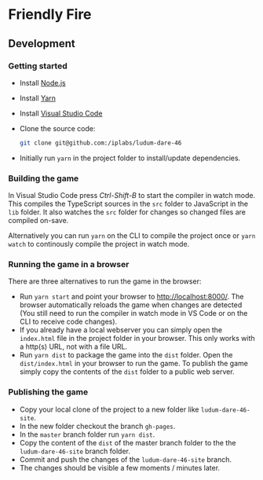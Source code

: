 # Friendly Fire

## Development

### Getting started

* Install [Node.js](https://nodejs.org/)
* Install [Yarn](https://classic.yarnpkg.com/en/docs/getting-started)
* Install [Visual Studio Code](https://code.visualstudio.com/)
* Clone the source code:

  ```sh
  git clone git@github.com:/iplabs/ludum-dare-46
  ```

* Initially run `yarn` in the project folder to install/update dependencies.

### Building the game

In Visual Studio Code press *Ctrl-Shift-B* to start the compiler in watch mode. This compiles the
TypeScript sources in the `src` folder to JavaScript in the `lib` folder. It also watches the `src`
folder for changes so changed files are compiled on-save.

Alternatively you can run `yarn` on the CLI to compile the project once or `yarn watch` to
continously compile the project in watch mode.

### Running the game in a browser

There are three alternatives to run the game in the browser:

* Run `yarn start` and point your browser to <http://localhost:8000/>. The browser automatically
  reloads the game when changes are detected (You still need to run the compiler in watch mode in VS
  Code or on the CLI to receive code changes).
* If you already have a local webserver you can simply open the `index.html` file in the project
  folder in your browser. This only works with a http(s) URL, not with a file URL.
* Run `yarn dist` to package the game into the `dist` folder. Open the `dist/index.html` in your
  browser to run the game. To publish the game simply copy the contents of the `dist` folder to a
  public web server.

### Publishing the game

* Copy your local clone of the project to a new folder like `ludum-dare-46-site`.
* In the new folder checkout the branch `gh-pages`.
* In the `master` branch folder run `yarn dist`.
* Copy the content of the `dist` of the master branch folder to the the `ludum-dare-46-site` branch
  folder.
* Commit and push the changes of the `ludum-dare-46-site` branch.
* The changes should be visible a few moments / minutes later.
